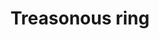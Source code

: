 ---
layout: item
title: Treasonous ring
item-id: 12605
datatable: true
id: 12605
name: "Treasonous ring"
members: true
lowalch: 20000
highalch: 30000
examine: "A razor sharp ring."
monsters:
  - id: 6504
    name: "Venenatis"
    members: true
    combat_level: 464
    wiki_url: "https://oldschool.runescape.wiki/w/Venenatis"
    drops:
      - quantity: "1"
        rarity: 0.001953125
    image: "https://oldschool.runescape.wiki/images/7/7f/Venenatis.png?20540"
---